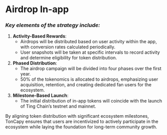 # Airdrop In-app

### &#x20;_Key elements of the strategy include:_

1. **Activity-Based Rewards**:
   * Airdrops will be distributed based on user activity within the app, with conversion rates calculated periodically.
   * User snapshots will be taken at specific intervals to record activity and determine eligibility for token distribution.
2. **Phased Distribution**:
   * The airdrop campaign will be divided into four phases over the first year.
   * 50% of the tokenomics is allocated to airdrops, emphasizing user acquisition, retention, and creating dedicated fan users for the ecosystem.
3. **Milestone-Based Launch**:
   * The initial distribution of in-app tokens will coincide with the launch of Ting Chain’s testnet and mainnet.

By aligning token distribution with significant ecosystem milestones, TonCapy ensures that users are incentivized to actively participate in the ecosystem while laying the foundation for long-term community growth.
